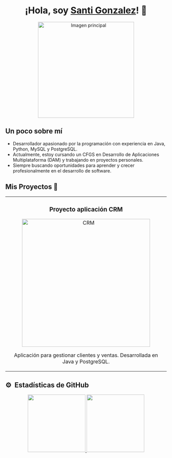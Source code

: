 <div align="center">
<h1 align="center">¡Hola, soy <a href="https://aristi.dev">Santi Gonzalez</a>! 👋</h1>
</div>

<div align="center">
  <img src="https://i.imgur.com/wj0GpIo.jpeg" alt="Imagen principal" width="300">
</div>

## Un poco sobre mí
- Desarrollador apasionado por la programación con experiencia en Java, Python, MySQL y PostgreSQL.
- Actualmente, estoy cursando un CFGS en Desarrollo de Aplicaciones Multiplataforma (DAM) y trabajando en proyectos personales.
- Siempre buscando oportunidades para aprender y crecer profesionalmente en el desarrollo de software.

## Mis Proyectos 🚀
<table>
  <tr>
    <td width="50%" align="center">
      <h3>Proyecto aplicación CRM</h3>
      <a href="https://github.com/santidam/CRM" target="_blank">
        <img src="https://imgur.com/43Gyvf6" width="400" alt="CRM">
      </a>
      <p>Aplicación para gestionar clientes y ventas. Desarrollada en Java y PostgreSQL.</p>
    </td>
  </tr>
</table>

## ⚙️ &nbsp;Estadísticas de GitHub

<div align="center">
  <a href="https://github.com/santidam">
    <img height="180em" src="https://github-readme-stats-eight-theta.vercel.app/api?username=santidam&show_icons=true&theme=algolia&include_all_commits=true&count_private=true"/>
    <img height="180em" src="https://github-readme-stats-eight-theta.vercel.app/api/top-langs/?username=santidam&layout=compact&langs_count=8&theme=algolia"/>
  </a>
</div>
